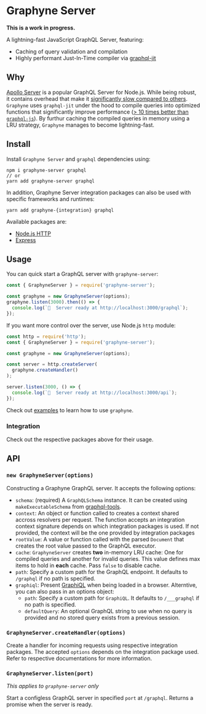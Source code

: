# Graphyne Server

**This is a work in progress.**

A lightning-fast JavaScript GraphQL Server, featuring:

- Caching of query validation and compilation
- Highly performant Just-In-Time compiler via [graphql-jit](https://github.com/zalando-incubator/graphql-jit)

## Why

[Apollo Server](https://github.com/apollographql/apollo-server) is a popular GraphQL Server for Node.js. While being robust, it contains overhead that make it [significantly slow compared to others](https://github.com/benawad/node-graphql-benchmarks). `Graphyne` uses `graphql-jit` under the hood to compile queries into optimized functions that significantly improve performance ([> 10 times better than `graphql-js`](https://github.com/zalando-incubator/graphql-jit#benchmarks)). By furthur caching the compiled queries in memory using a LRU strategy, `Graphyne` manages to become lightning-fast.

## Install

Install `Graphyne Server` and `graphql` dependencies using:

```shell
npm i graphyne-server graphql
// or
yarn add graphyne-server graphql
```

In addition, Graphyne Server integration packages can also be used with specific frameworks and runtimes:

```shell
yarn add graphyne-{integration} graphql
```

Available packages are:

- [Node.js HTTP](/packages/graphyne-server)
- [Express](/packages/graphyne-express)

## Usage

You can quick start a GraphQL server with `graphyne-server`:

```javascript
const { GraphyneServer } = require('graphyne-server');

const graphyne = new GraphyneServer(options);
graphyne.listen(3000).then(() => {
  console.log(`🚀  Server ready at http://localhost:3000/graphql`);
});
```

If you want more control over the server, use Node.js `http` module:

```javascript
const http = require('http');
const { GraphyneServer } = require('graphyne-server');

const graphyne = new GraphyneServer(options);

const server = http.createServer(
  graphyne.createHandler()
);

server.listen(3000, () => {
  console.log(`🚀  Server ready at http://localhost:3000/api`);
});
```

Check out [examples](examples) to learn how to use `graphyne`.

### Integration

Check out the respective packages above for their usage.

## API

### `new GraphyneServer(options)`

Constructing a Graphyne GraphQL server. It accepts the following options:

- `schema`: (required) A `GraphQLSchema` instance. It can be created using `makeExecutableSchema` from [graphql-tools](https://github.com/apollographql/graphql-tools).
- `context`: An object or function called to creates a context shared accross resolvers per request. The function accepts an integration context signature depends on which integration packages is used. If not provided, the context will be the one provided by integration packages
- `rootValue`: A value or function called with the parsed `Document` that creates the root value passed to the GraphQL executor.
- `cache`: `GraphyneServer` creates **two** in-memory LRU cache: One for compiled queries and another for invalid queries. This value defines max items to hold in **each** cache. Pass `false` to disable cache.
- `path`: Specify a custom path for the GraphQL endpoint. It defaults to `/graphql` if no path is specified.
- `graphiql`: Present [GraphiQL](https://github.com/graphql/graphiql) when being loaded in a browser. Alterntive, you can also pass in an options object:
  - `path`: Specify a custom path for `GraphiQL`. It defaults to `/___graphql` if no path is specified.
  - `defaultQuery`: An optional GraphQL string to use when no query is provided and no stored query exists from a previous session.

### `GraphyneServer.createHandler(options)`

Create a handler for incoming requests using respective integration packages. The accepted `options` depends on the integration package used. Refer to respective documentations for more information.

### `GraphyneServer.listen(port)`

*This applies to `graphyne-server` only*

Start a configless GraphQL server in specified `port` at `/graphql`. Returns a promise when the server is ready.
